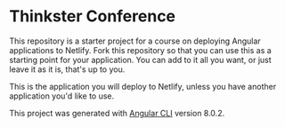 # Thinkster Conference

This repository is a starter project for a course on deploying Angular applications to Netlify. Fork this repository so that you can use this as a starting point for your application. You can add to it all you want, or just leave it as it is, that's up to you.

This is the application you will deploy to Netlify, unless you have another application you'd like to use.

This project was generated with [Angular CLI](https://github.com/angular/angular-cli) version 8.0.2.
